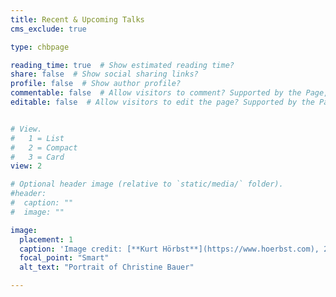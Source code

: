 ```yaml
---
title: Recent & Upcoming Talks
cms_exclude: true

type: chbpage

reading_time: true  # Show estimated reading time?
share: false  # Show social sharing links?
profile: false  # Show author profile?
commentable: false  # Allow visitors to comment? Supported by the Page, Post, and Docs content types.
editable: false  # Allow visitors to edit the page? Supported by the Page, Post, and Docs content types.


# View.
#   1 = List
#   2 = Compact
#   3 = Card
view: 2

# Optional header image (relative to `static/media/` folder).
#header:
#  caption: ""
#  image: ""

image:
  placement: 1
  caption: 'Image credit: [**Kurt Hörbst**](https://www.hoerbst.com), 2020.' 
  focal_point: "Smart"
  alt_text: "Portrait of Christine Bauer"

---
```

